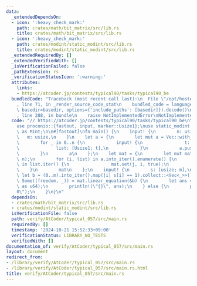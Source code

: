 ```yaml
---
data:
  _extendedDependsOn:
  - icon: ':heavy_check_mark:'
    path: crates/math/bit_matrix/src/lib.rs
    title: crates/math/bit_matrix/src/lib.rs
  - icon: ':heavy_check_mark:'
    path: crates/modint/static_modint/src/lib.rs
    title: crates/modint/static_modint/src/lib.rs
  _extendedRequiredBy: []
  _extendedVerifiedWith: []
  _isVerificationFailed: false
  _pathExtension: rs
  _verificationStatusIcon: ':warning:'
  attributes:
    links:
    - https://atcoder.jp/contests/typical90/tasks/typical90_be
  bundledCode: "Traceback (most recent call last):\n  File \"/opt/hostedtoolcache/Python/3.10.15/x64/lib/python3.10/site-packages/onlinejudge_verify/documentation/build.py\"\
    , line 71, in _render_source_code_stat\n    bundled_code = language.bundle(stat.path,\
    \ basedir=basedir, options={'include_paths': [basedir]}).decode()\n  File \"/opt/hostedtoolcache/Python/3.10.15/x64/lib/python3.10/site-packages/onlinejudge_verify/languages/rust.py\"\
    , line 288, in bundle\n    raise NotImplementedError\nNotImplementedError\n"
  code: "// https://atcoder.jp/contests/typical90/tasks/typical90_be\n\nuse bit_matrix::BitMatrix;\n\
    use proconio::{fastout, input, marker::Usize1};\nuse static_modint::ModInt998244353\
    \ as MInt;\n\n#[fastout]\nfn main() {\n    input! {\n        n: usize,\n     \
    \   m: usize,\n    }\n    let a = {\n        let mut a = Vec::with_capacity(n);\n\
    \        for _ in 0..n {\n            input! {\n                t: usize,\n  \
    \              list: [Usize1; t],\n            }\n            a.push(list);\n\
    \        }\n        a\n    };\n    let mat = {\n        let mut mat = BitMatrix::new(m,\
    \ n);\n        for (i, list) in a.into_iter().enumerate() {\n            for &j\
    \ in list.iter() {\n                mat.set(j, i, true);\n            }\n    \
    \    }\n        mat\n    };\n    input! {\n        s: [usize; m],\n    }\n   \
    \ let b = (0..m).into_iter().map(|i| s[i] == 1).collect::<Vec<_>>();\n    if let\
    \ Some((freedom, _)) = mat.linear_equation(&b) {\n        let ans = MInt::new(2).pow(freedom\
    \ as u64);\n        println!(\"{}\", ans);\n    } else {\n        println!(\"\
    0\");\n    }\n}\n"
  dependsOn:
  - crates/math/bit_matrix/src/lib.rs
  - crates/modint/static_modint/src/lib.rs
  isVerificationFile: false
  path: verify/AtCoder/typical_057/src/main.rs
  requiredBy: []
  timestamp: '2024-10-21 15:52:33+09:00'
  verificationStatus: LIBRARY_NO_TESTS
  verifiedWith: []
documentation_of: verify/AtCoder/typical_057/src/main.rs
layout: document
redirect_from:
- /library/verify/AtCoder/typical_057/src/main.rs
- /library/verify/AtCoder/typical_057/src/main.rs.html
title: verify/AtCoder/typical_057/src/main.rs
---
```

